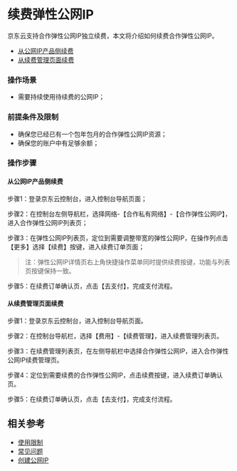 # 续费弹性公网IP

京东云支持合作弹性公网IP独立续费，本文将介绍如何续费合作弹性公网IP。

- [从公网IP产品侧续费](renew-elastic-ip#user-content-1)
- [从续费管理页面续费](renew-elastic-ip#user-content-2)

### 操作场景

- 需要持续使用待续费的公网IP；

### 前提条件及限制 
                                                     
- 确保您已经已有一个包年包月的合作弹性公网IP资源；
- 确保您的账户中有足够余额；

### 操作步骤

#### 从公网IP产品侧续费

<div id="user-content-1"></div>

步骤1：登录京东云控制台，进入控制台导航页面；

步骤2：在控制台左侧导航栏，选择网络-【合作私有网络】-【合作弹性公网IP】，进入合作弹性公网IP列表页；

步骤3：在弹性公网IP列表页，定位到需要调整带宽的弹性公网IP，在操作列点击【更多】选择【续费】按键，进入续费订单页面；

> 注：弹性公网IP详情页右上角快捷操作菜单同时提供续费按键，功能与列表页按键保持一致。

步骤5：在续费订单确认页，点击【去支付】，完成支付流程。


#### 从续费管理页面续费

<div id="user-content-2"></div>

步骤1：登录京东云控制台，进入控制台导航页面。

步骤2：在控制台导航栏，选择【费用】-【续费管理】，进入续费管理列表页。

步骤3：在续费管理列表页，在左侧导航栏中选择合作弹性公网IP，进入合作弹性公网IP续费管理页。

步骤4：定位到需要续费的合作弹性公网IP，点击续费按键，进入续费订单确认页。

步骤5：在续费订单确认页，点击【去支付】，完成支付流程。


## 相关参考

- [使用限制](../../Introduction/Restrictions.md)
- [常见问题](https://docs.jdcloud.com/cn/elastic-ip/faq)
- [创建公网IP](Create-Elastic-IP.md)
